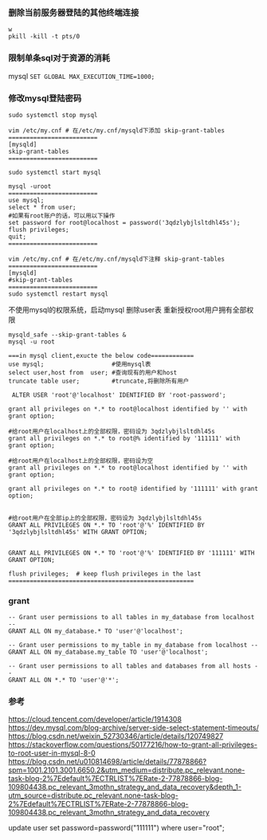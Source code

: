 
### 删除当前服务器登陆的其他终端连接
```shell
w
pkill -kill -t pts/0 
```


### 限制单条sql对于资源的消耗
mysql
`SET GLOBAL MAX_EXECUTION_TIME=1000;`

### 修改mysql登陆密码
```shell
sudo systemctl stop mysql

vim /etc/my.cnf # 在/etc/my.cnf/mysqld下添加 skip-grant-tables
=========================
[mysqld]
skip-grant-tables
=========================

sudo systemctl start mysql

mysql -uroot
=========================
use mysql;
select * from user;
#如果有root账户的话，可以用以下操作
set password for root@localhost = password('3qdzlybjlsltdhl45s');
flush privileges;
quit;
=========================

vim /etc/my.cnf # 在/etc/my.cnf/mysqld下注释 skip-grant-tables
=========================
[mysqld]
#skip-grant-tables
=========================
sudo systemctl restart mysql
```
不使用mysql的权限系统，启动mysql
删除user表
重新授权root用户拥有全部权限

```shell
mysqld_safe --skip-grant-tables &
mysql -u root

===in mysql client,exucte the below code============
use mysql;                   #使用mysql表
select user,host from  user; #查询现有的用户和host
truncate table user;         #truncate,将删除所有用户

 ALTER USER 'root'@'localhost' IDENTIFIED BY 'root-password';

grant all privileges on *.* to root@localhost identified by '' with grant option;

#给root用户在localhost上的全部权限，密码设为 3qdzlybjlsltdhl45s
grant all privileges on *.* to root@% identified by '111111' with grant option;

#给root用户在localhost上的全部权限，密码设为空
grant all privileges on *.* to root@localhost identified by '' with grant option;

grant all privileges on *.* to root@ identified by '111111' with grant option;


#给root用户在全部ip上的全部权限，密码设为 3qdzlybjlsltdhl45s
GRANT ALL PRIVILEGES ON *.* TO 'root'@'%' IDENTIFIED BY '3qdzlybjlsltdhl45s' WITH GRANT OPTION;


GRANT ALL PRIVILEGES ON *.* TO 'root'@'%' IDENTIFIED BY '111111' WITH GRANT OPTION;

flush privileges;  # keep flush privileges in the last
====================================================
```


### grant
```shell
-- Grant user permissions to all tables in my_database from localhost --
GRANT ALL ON my_database.* TO 'user'@'localhost';

-- Grant user permissions to my_table in my_database from localhost --
GRANT ALL ON my_database.my_table TO 'user'@'localhost';

-- Grant user permissions to all tables and databases from all hosts --
GRANT ALL ON *.* TO 'user'@'*';
```

### 参考
https://cloud.tencent.com/developer/article/1914308
https://dev.mysql.com/blog-archive/server-side-select-statement-timeouts/
https://blog.csdn.net/weixin_52730346/article/details/120749827
https://stackoverflow.com/questions/50177216/how-to-grant-all-privileges-to-root-user-in-mysql-8-0
https://blog.csdn.net/u010814698/article/details/77878866?spm=1001.2101.3001.6650.2&utm_medium=distribute.pc_relevant.none-task-blog-2%7Edefault%7ECTRLIST%7ERate-2-77878866-blog-109804438.pc_relevant_3mothn_strategy_and_data_recovery&depth_1-utm_source=distribute.pc_relevant.none-task-blog-2%7Edefault%7ECTRLIST%7ERate-2-77878866-blog-109804438.pc_relevant_3mothn_strategy_and_data_recovery

update user set password=password("111111") where user="root";